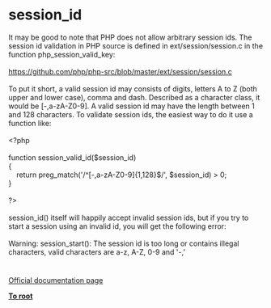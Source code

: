 # session_id




<div class="phpcode"><span class="html">
It may be good to note that PHP does not allow arbitrary session ids. The session id validation in PHP source is defined in ext/session/session.c in the function php_session_valid_key:<br><br><a href="https://github.com/php/php-src/blob/master/ext/session/session.c" rel="nofollow" target="_blank">https://github.com/php/php-src/blob/master/ext/session/session.c</a><br><br>To put it short, a valid session id may consists of digits, letters A to Z (both upper and lower case), comma and dash. Described as a character class, it would be [-,a-zA-Z0-9]. A valid session id may have the length between 1 and 128 characters. To validate session ids, the easiest way to do it use a function like:<br><br><span class="default">&lt;?php<br><br></span><span class="keyword">function </span><span class="default">session_valid_id</span><span class="keyword">(</span><span class="default">$session_id</span><span class="keyword">)<br>{<br>&#xA0; &#xA0; return </span><span class="default">preg_match</span><span class="keyword">(</span><span class="string">&apos;/^[-,a-zA-Z0-9]{1,128}$/&apos;</span><span class="keyword">, </span><span class="default">$session_id</span><span class="keyword">) &gt; </span><span class="default">0</span><span class="keyword">;<br>}<br><br></span><span class="default">?&gt;<br></span><br>session_id() itself will happily accept invalid session ids, but if you try to start a session using an invalid id, you will get the following error:<br><br>Warning: session_start(): The session id is too long or contains illegal characters, valid characters are a-z, A-Z, 0-9 and &apos;-,&apos;</span>
</div>
  

#

[Official documentation page](https://www.php.net/manual/en/function.session-id.php)

**[To root](/README.md)**